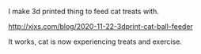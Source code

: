 I make 3d printed thing to feed cat treats with.

http://xixs.com/blog/2020-11-22-3dprint-cat-ball-feeder

It works, cat is now experiencing treats and exercise. 
